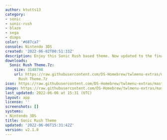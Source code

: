 ```yaml
---
author: ktutts13
category:
- sonic
- sonic-rush
- blaze
- sega
- dimps
color: '#687ca7'
console: Nintendo 3DS
created: '2022-06-02T00:51:33Z'
description: Enjoy this Sonic Rush based theme. Now updated to the final version (hopefully).
downloads:
  Sonic Rush Theme.7z:
    size: 3148798
    url: https://raw.githubusercontent.com/DS-Homebrew/twlmenu-extras/master/_nds/TWiLightMenu/3dsmenu/themes/Sonic
      Rush Theme.7z
icon: https://raw.githubusercontent.com/DS-Homebrew/twlmenu-extras/master/_nds/TWiLightMenu/3dsmenu/themes/meta/Sonic%20Rush%20Theme/icon.png
image: https://raw.githubusercontent.com/DS-Homebrew/twlmenu-extras/master/_nds/TWiLightMenu/3dsmenu/themes/meta/Sonic%20Rush%20Theme/icon.png
last_updated: 2022-06-06 at 15:31 (UTC)
layout: app
license: ''
screenshots: []
systems:
- Nintendo 3DS
title: Sonic Rush Theme
updated: '2022-06-06T15:31:42Z'
version: v2.1.0
---
```

